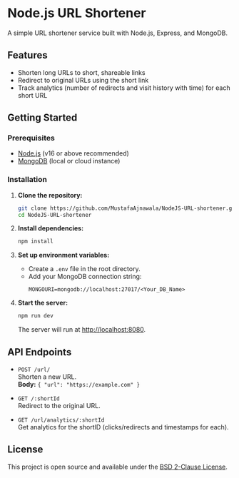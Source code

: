 # Node.js URL Shortener

A simple URL shortener service built with Node.js, Express, and MongoDB.

## Features

- Shorten long URLs to short, shareable links
- Redirect to original URLs using the short link
- Track analytics (number of redirects and visit history with time) for each short URL

## Getting Started

### Prerequisites

- [Node.js](https://nodejs.org/) (v16 or above recommended)
- [MongoDB](https://www.mongodb.com/) (local or cloud instance)

### Installation

1. **Clone the repository:**
   ```sh
   git clone https://github.com/MustafaAjnawala/NodeJS-URL-shortener.git
   cd NodeJS-URL-shortener
   ```

2. **Install dependencies:**
   ```sh
   npm install
   ```

3. **Set up environment variables:**
   - Create a `.env` file in the root directory.
   - Add your MongoDB connection string:
     ```
     MONGOURI=mongodb://localhost:27017/<Your_DB_Name>
     ```

4. **Start the server:**
   ```sh
   npm run dev
   ```
   The server will run at [http://localhost:8080](http://localhost:8080).

## API Endpoints

- `POST /url/`  
  Shorten a new URL.  
  **Body:** `{ "url": "https://example.com" }`

- `GET /:shortId`  
  Redirect to the original URL.

- `GET /url/analytics/:shortId`  
  Get analytics for the shortID (clicks/redirects and timestamps for each).

## License

This project is open source and available under the [BSD 2-Clause License](LICENSE).
